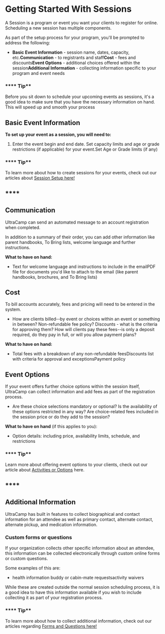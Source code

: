 # Getting Started With Sessions

A Session is a program or event you want your clients to register for online. Scheduling a new session has multiple components.

As part of the setup process for your program, you'll be prompted to address the following:

- **Basic Event Information** - session name, dates, capacity, etc.**Communication** - to registrants and staff**Cost** - fees and discounts**Event Options** - additional choices offered within the session**Additional Information** - collecting information specific to your program and event needs

### **** Tip**

Before you sit down to schedule your upcoming events as sessions, it's a good idea to make sure that you have the necessary information on hand. This will speed up and smooth your process

## **Basic Event Information**

**To set up your event as a session, you will need to:**

1. Enter the event begin and end date. Set capacity limits and age or grade restrictions (if applicable) for your event.Set Age or Grade limits (if any)

### **** Tip**

To learn more about how to create sessions for your events, check out our articles about [Session Setup here!](https://help.ultracamp.com/hc/en-us/categories/7087044793108-Session-Setup)

## ****

## **Communication**

UltraCamp can send an automated message to an account registration when completed.

In addition to a summary of their order, you can add other information like parent handbooks, To Bring lists, welcome language and further instructions.

**What to have on hand:**

- Text for welcome language and instructions to include in the emailPDF file for documents you'd like to attach to the email (like parent handbooks, brochures, and To Bring lists)

## **Cost**

To bill accounts accurately, fees and pricing will need to be entered in the system.

- How are clients billed--by event or choices within an event or something in between? Non-refundable fee policy? Discounts - what is the criteria for approving them? How will clients pay these fees--is only a deposit required, do they pay in full, or will you allow payment plans?

**What to have on hand:**

- Total fees with a breakdown of any non-refundable feesDiscounts list with criteria for approval and exceptionsPayment policy

## **Event Options**

If your event offers further choice options within the session itself, UltraCamp can collect information and add fees as part of the registration process.

- Are these choice selections mandatory or optional? Is the availability of these options restricted in any way? Are choice-related fees included in the session price or do they add to the session?

**What to have on hand** (if this applies to you):

- Option details: including price, availability limits, schedule, and restrictions

### **** Tip**

Learn more about offering event options to your clients, check out our article about [Activities or Options](https://help.ultracamp.com/hc/en-us/articles/8911704522644) here.

## ****

## **Additional Information**

UltraCamp has built in features to collect biographical and contact information for an attendee as well as primary contact, alternate contact, alternate pickup, and medication information.

### **Custom forms or questions**

If your organization collects other specific information about an attendee, this information can be collected electronically through custom online forms or custom questions.

Some examples of this are:

- health information buddy or cabin-mate requestsactivity waivers

While these are created outside the normal session scheduling process, it is a good idea to have this information available if you wish to include collecting it as part of your registration process.

### **** Tip**

To learn more about how to collect additional information, check out our articles regarding [Forms and Questions here!](https://help.ultracamp.com/hc/en-us/categories/7087078253332-Forms-and-Questions)